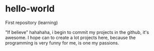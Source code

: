 # hello-world
First repository (learning)

"If believe" hahahaha, i begin to commit my projects in the github, it's awesome.
I hope can to create a lot projects here, because the programming is very funny for me, is one my passions.
